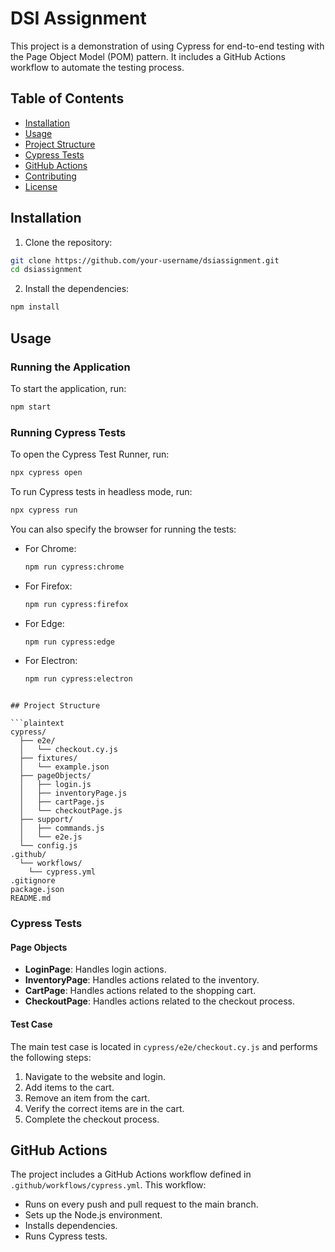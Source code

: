 # DSI Assignment
This project is a demonstration of using Cypress for end-to-end testing with the Page Object Model (POM) pattern. It includes a GitHub Actions workflow to automate the testing process.

## Table of Contents

- [Installation](#installation)
- [Usage](#usage)
- [Project Structure](#project-structure)
- [Cypress Tests](#cypress-tests)
- [GitHub Actions](#github-actions)
- [Contributing](#contributing)
- [License](#license)

## Installation

1. Clone the repository:

  ```bash
  git clone https://github.com/your-username/dsiassignment.git
  cd dsiassignment
  ```

2. Install the dependencies:

  ```bash
  npm install
  ```

## Usage

### Running the Application

To start the application, run:

```bash
npm start
```

### Running Cypress Tests

To open the Cypress Test Runner, run:

```bash
npx cypress open
```

To run Cypress tests in headless mode, run:

```bash
npx cypress run
```
You can also specify the browser for running the tests:

- For Chrome:

  ```bash
  npm run cypress:chrome
  ```

- For Firefox:

  ```bash
  npm run cypress:firefox
  ```

- For Edge:

  ```bash
  npm run cypress:edge
  ```

- For Electron:

  ```bash
  npm run cypress:electron
  ```
```

## Project Structure

```plaintext
cypress/
  ├── e2e/
  │   └── checkout.cy.js
  ├── fixtures/
  │   └── example.json
  ├── pageObjects/
  │   ├── login.js
  │   ├── inventoryPage.js
  │   ├── cartPage.js
  │   └── checkoutPage.js
  ├── support/
  │   ├── commands.js
  │   └── e2e.js
  └── config.js
.github/
  └── workflows/
    └── cypress.yml
.gitignore
package.json
README.md
```

### Cypress Tests

#### Page Objects

- **LoginPage**: Handles login actions.
- **InventoryPage**: Handles actions related to the inventory.
- **CartPage**: Handles actions related to the shopping cart.
- **CheckoutPage**: Handles actions related to the checkout process.

#### Test Case

The main test case is located in `cypress/e2e/checkout.cy.js` and performs the following steps:

1. Navigate to the website and login.
2. Add items to the cart.
3. Remove an item from the cart.
4. Verify the correct items are in the cart.
5. Complete the checkout process.

## GitHub Actions

The project includes a GitHub Actions workflow defined in `.github/workflows/cypress.yml`. This workflow:

- Runs on every push and pull request to the main branch.
- Sets up the Node.js environment.
- Installs dependencies.
- Runs Cypress tests.
